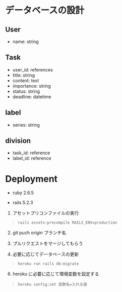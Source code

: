 # データベースの設計

## User

- name: string

## Task

- user_id: references
- title: string
- content: text
- importance: string
- status: string
- deadline: datetime

## label

- series: string

## division

- task_id: reference
- label_id: reference

# Deployment

- ruby 2.6.5

- rails 5.2.3

1. アセットプリコンファイルの実行

> `rails assets:precompile RAILS_ENV=production`

2. git puch origin ブランチ名

3. プルリクエストをマージしてもらう

4. 必要に応じてデータベースの更新

> `heroku run rails db:migrate`

6. heroku に必要に応じて環境変数を設定する

> `heroku config:set 変数名=入れる値`
